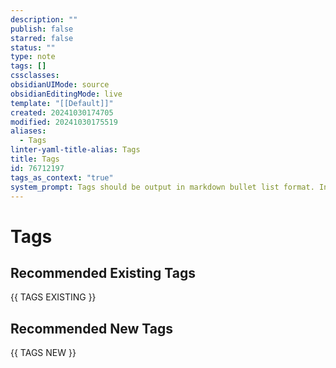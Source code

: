 ```yaml
---
description: ""
publish: false
starred: false
status: ""
type: note
tags: []
cssclasses: 
obsidianUIMode: source
obsidianEditingMode: live
template: "[[Default]]"
created: 20241030174705
modified: 20241030175519
aliases:
  - Tags
linter-yaml-title-alias: Tags
title: Tags
id: 76712197
tags_as_context: "true"
system_prompt: Tags should be output in markdown bullet list format. Include the reason for each tag in parentheses.
---
```

# Tags
## Recommended Existing Tags
{{ TAGS EXISTING }}

## Recommended New Tags
{{ TAGS NEW }}

